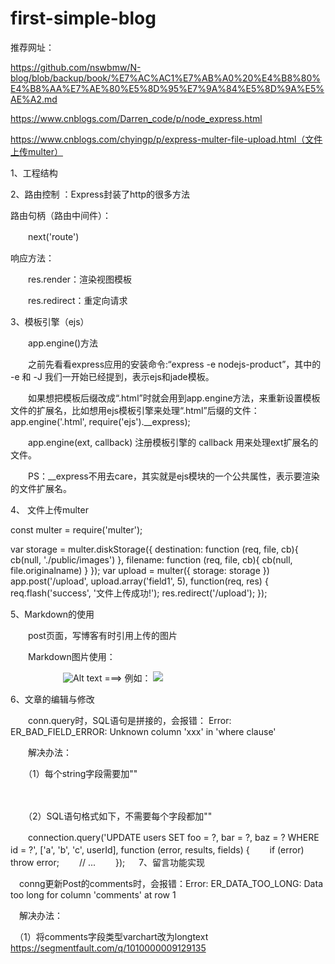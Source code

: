 # first-simple-blog
推荐网址：

https://github.com/nswbmw/N-blog/blob/backup/book/%E7%AC%AC1%E7%AB%A0%20%E4%B8%80%E4%B8%AA%E7%AE%80%E5%8D%95%E7%9A%84%E5%8D%9A%E5%AE%A2.md

https://www.cnblogs.com/Darren_code/p/node_express.html

https://www.cnblogs.com/chyingp/p/express-multer-file-upload.html（文件上传multer）

 

1、工程结构

 

2、路由控制 ：Express封装了http的很多方法

路由句柄（路由中间件）：

　　next('route') 

响应方法：

　　res.render：渲染视图模板

　　res.redirect：重定向请求
 
3、模板引擎（ejs）

　　app.engine()方法

　　之前先看看express应用的安装命令:“express -e nodejs-product”，其中的 -e 和 -J 我们一开始已经提到，表示ejs和jade模板。

　　如果想把模板后缀改成“.html”时就会用到app.engine方法，来重新设置模板文件的扩展名，比如想用ejs模板引擎来处理“.html”后缀的文件：app.engine('.html', require('ejs').__express);

　　app.engine(ext, callback) 注册模板引擎的 callback 用来处理ext扩展名的文件。

　　PS：__express不用去care，其实就是ejs模块的一个公共属性，表示要渲染的文件扩展名。

 

4、 文件上传multer 

const multer = require('multer');

var storage = multer.diskStorage({
  destination: function (req, file, cb){
      cb(null, './public/images')
  },
  filename: function (req, file, cb){
      cb(null, file.originalname)
  }
});
var upload = multer({ storage: storage })
  app.post('/upload', upload.array('field1', 5), function(req, res) {
    req.flash('success', '文件上传成功!');
    res.redirect('/upload');
  });
 

5、Markdown的使用

　　post页面，写博客有时引用上传的图片

　　Markdown图片使用：

　　　　　　![Alt text](/path/to/img.jpg "Optional title")   ===> 例如： ![](/images/1.jpge)

 6、文章的编辑与修改

　　conn.query时，SQL语句是拼接的，会报错：  Error: ER_BAD_FIELD_ERROR: Unknown column 'xxx' in 'where clause'

　　解决办法：

　　（1）每个string字段需要加""

　　　　

 　　（2）SQL语句格式如下，不需要每个字段都加""

　　connection.query('UPDATE users SET foo = ?, bar = ?, baz = ? WHERE id = ?', ['a', 'b', 'c', userId], function (error, results, fields) {
  　　if (error) throw error;
  　　// ...
　　});
　
7、留言功能实现

　conng更新Post的comments时，会报错：Error: ER_DATA_TOO_LONG: Data too long for column 'comments' at row 1

　解决办法： 

　（1）将comments字段类型varchart改为longtext      https://segmentfault.com/q/1010000009129135
